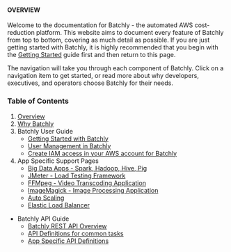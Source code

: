 #### OVERVIEW

Welcome to the documentation for Batchly - the automated AWS cost-reduction platform. This website aims to document every feature of Batchly from top to bottom, covering as much detail as possible. If you are just getting started with Batchly, it is highly recommended that you begin with the [Getting Started](user-guide/user-management.md) guide first and then return to this page.

The navigation will take you through each component of Batchly. Click on a navigation item to get started, or read more about why developers, executives, and operators choose Batchly for their needs.

### Table of Contents
1. [Overview](index.md)
2. [Why Batchly](whybatchly.md)
3. Batchly User Guide
    - [Getting Started with Batchly](user-guide/getting-started.md)
    - [User Management in Batchly](user-guide/user-management.md)
    - [Create IAM access in your AWS account for Batchly](user-guide/iam-access.md)
6. App Specific Support Pages
    - [Big Data Apps - Spark, Hadoop, Hive, Pig](app-pages/spark.md)
    - [JMeter - Load Testing Framework](app-pages/jmeter.md)
    - [FFMpeg - Video Transcoding Application](app-pages/ffmpeg.md)
    - [ImageMagick - Image Processing Application](app-pages/imagemagick.md)
    - [Auto Scaling](app-pages/autoscaling.md) 
    - [Elastic Load Balancer](app-pages/beanstalk.md)
* Batchly API Guide
    - [Batchly REST API Overview](api/overview.md)
    - [API Definitions for common tasks](api/definition.md)
    - [App Specific API Definitions](api/app-api.md)
